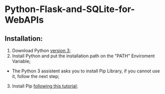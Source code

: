 # Python-Flask-and-SQLite-for-WebAPIs

## Installation:
1. Download Python [version 3](https://www.python.org/downloads/);
2. Install Python and put the installation path on the "PATH" Enviroment Variable;
- The Python 3 assistent asks you to install Pip Library, if you cannot use it, follow the next step;
3. Install Pip [following this tutorial](https://www.youtube.com/watch?v=zPMr0lEMqpo);
